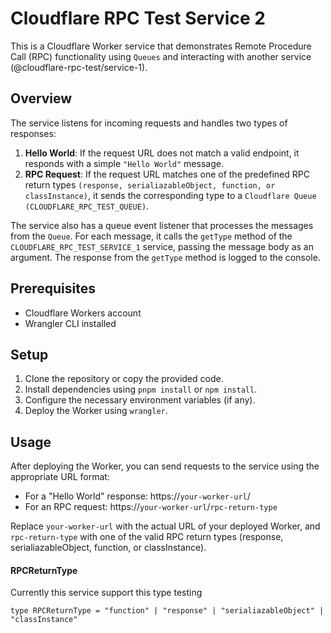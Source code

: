 # Cloudflare RPC Test Service 2

This is a Cloudflare Worker service that demonstrates Remote Procedure Call (RPC) functionality using `Queues` and interacting with another service (@cloudflare-rpc-test/service-1).

## Overview

The service listens for incoming requests and handles two types of responses:

1. **Hello World**: If the request URL does not match a valid endpoint, it responds with a simple `"Hello World"` message.
2. **RPC Request**: If the request URL matches one of the predefined RPC return types `(response, serialiazableObject, function, or classInstance)`, it sends the corresponding type to a `Cloudflare Queue (CLOUDFLARE_RPC_TEST_QUEUE)`.

The service also has a queue event listener that processes the messages from the `Queue`. For each message, it calls the `getType` method of the `CLOUDFLARE_RPC_TEST_SERVICE_1` service, passing the message body as an argument. The response from the `getType` method is logged to the console.

## Prerequisites

- Cloudflare Workers account
- Wrangler CLI installed

## Setup

1. Clone the repository or copy the provided code.
2. Install dependencies using `pnpm install` or `npm install`.
3. Configure the necessary environment variables (if any).
4. Deploy the Worker using `wrangler`.

## Usage

After deploying the Worker, you can send requests to the service using the appropriate URL format:

* For a "Hello World" response: https://`your-worker-url`/
* For an RPC request: https://`your-worker-url`/`rpc-return-type`

Replace `your-worker-url` with the actual URL of your deployed Worker, and `rpc-return-type` with one of the valid RPC return types (response, serialiazableObject, function, or classInstance).

#### RPCReturnType

Currently this service support this type testing

```
type RPCReturnType = "function" | "response" | "serialiazableObject" | "classInstance"
```